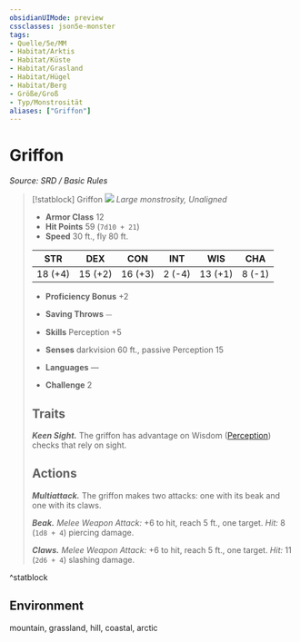 ```yaml
---
obsidianUIMode: preview
cssclasses: json5e-monster
tags:
- Quelle/5e/MM
- Habitat/Arktis
- Habitat/Küste
- Habitat/Grasland
- Habitat/Hügel
- Habitat/Berg
- Größe/Groß
- Typ/Monstrosität
aliases: ["Griffon"]
---
```

# Griffon
*Source: SRD / Basic Rules*  

> [!statblock] Griffon
> ![](compendium/bestiary/monstrosity/token/griffon.png#token)
> *Large monstrosity, Unaligned*
> 
> - **Armor Class** 12 
> - **Hit Points** 59 (`7d10 + 21`)
> - **Speed** 30 ft., fly 80 ft.
> 
> |STR|DEX|CON|INT|WIS|CHA|
> |:---:|:---:|:---:|:---:|:---:|:---:|
> |18 (+4)|15 (+2)|16 (+3)| 2 (-4)|13 (+1)| 8 (-1)|
> 
> - **Proficiency Bonus** +2
> - **Saving Throws** ⏤
> - **Skills** Perception +5
> - **Senses** darkvision 60 ft., passive Perception 15
> 
> - **Languages** —
> - **Challenge** 2
> 
> ## Traits
> 
> ***Keen Sight.*** The griffon has advantage on Wisdom ([Perception](rules/skills.md#Perception)) checks that rely on sight.
> 
> ## Actions
> 
> ***Multiattack.*** The griffon makes two attacks: one with its beak and one with its claws.
> 
> ***Beak.*** *Melee Weapon Attack:* +6 to hit, reach 5 ft., one target. *Hit:* 8 (`1d8 + 4`) piercing damage.
> 
> ***Claws.*** *Melee Weapon Attack:* +6 to hit, reach 5 ft., one target. *Hit:* 11 (`2d6 + 4`) slashing damage.
^statblock

## Environment

mountain, grassland, hill, coastal, arctic